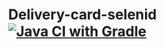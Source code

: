 # Delivery-card-selenid [![Java CI with Gradle](https://github.com/Tor419/Delivery-card-selenid/actions/workflows/gradle.yml/badge.svg)](https://github.com/Tor419/Delivery-card-selenid/actions/workflows/gradle.yml)
